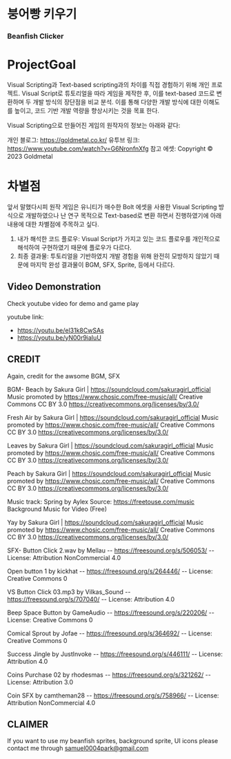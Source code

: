 # 붕어빵 키우기
### Beanfish Clicker

# ProjectGoal

Visual Scripting과 Text-based scripting과의 차이를 직접 경험하기 위해 개인 프로젝트. 
Visual Script로 튜토리얼을 따라 게임을 제작한 후, 이를 text-based 코드로 변환하며 두 개발 방식의 장단점을 비교 분석. 
이를 통해 다양한 개발 방식에 대한 이해도를 높이고, 코드 기반 개발 역량을 향상시키는 것을 목표 한다.

Visual Scripting으로 만들어진 게임의 원작자의 정보는 아래와 같다:

개인 블로그: https://goldmetal.co.kr/
유투브 링크: https://www.youtube.com/watch?v=G6NronfnXfg
참고 에셋: Copyright © 2023 Goldmetal

# 차별점

앞서 말했다시피 원작 게임은 유니티가 매수한 Bolt 에셋을 사용한 Visual Scripting 방식으로 개발하였으나 난 연구 목적으로 Text-based로 변환 하면서 진행하였기에 아래 내용에 대한 차별점에 주목하고 싶다.

1. 내가 해석한 코드 플로우: Visual Script가 가지고 있는 코드 플로우를 개인적으로 해석하여 구현하였기 때문에 플로우가 다르다.
2. 최종 결과물: 투토리얼을 기반하였지 개발 경험을 위해 완전히 모방하지 않았기 때문에 마지막 완성 결과물이 BGM, SFX, Sprite, 등에서 다르다.


## Video Demonstration

Check youtube video for demo and game play

youtube link:
- https://youtu.be/el31k8CwSAs
- https://youtu.be/yN00r9iaIuU


## CREDIT

Again, credit for the awsome BGM, SFX

BGM-
Beach by Sakura Girl | https://soundcloud.com/sakuragirl_official
Music promoted by https://www.chosic.com/free-music/all/
Creative Commons CC BY 3.0
https://creativecommons.org/licenses/by/3.0/

Fresh Air by Sakura Girl | https://soundcloud.com/sakuragirl_official
Music promoted by https://www.chosic.com/free-music/all/
Creative Commons CC BY 3.0
https://creativecommons.org/licenses/by/3.0/

Leaves by Sakura Girl | https://soundcloud.com/sakuragirl_official
Music promoted by https://www.chosic.com/free-music/all/
Creative Commons CC BY 3.0
https://creativecommons.org/licenses/by/3.0/

Peach by Sakura Girl | https://soundcloud.com/sakuragirl_official
Music promoted by https://www.chosic.com/free-music/all/
Creative Commons CC BY 3.0
https://creativecommons.org/licenses/by/3.0/

Music track: Spring by Aylex
Source: https://freetouse.com/music
Background Music for Video (Free)

Yay by Sakura Girl | https://soundcloud.com/sakuragirl_official
Music promoted by https://www.chosic.com/free-music/all/
Creative Commons CC BY 3.0
https://creativecommons.org/licenses/by/3.0/

SFX- 
Button Click 2.wav by Mellau -- https://freesound.org/s/506053/ -- License: Attribution NonCommercial 4.0

Open button 1 by kickhat -- https://freesound.org/s/264446/ -- License: Creative Commons 0

VS Button Click 03.mp3 by Vilkas_Sound -- https://freesound.org/s/707040/ -- License: Attribution 4.0

Beep Space Button by GameAudio -- https://freesound.org/s/220206/ -- License: Creative Commons 0

Comical Sprout by Jofae -- https://freesound.org/s/364692/ -- License: Creative Commons 0

Success Jingle by JustInvoke -- https://freesound.org/s/446111/ -- License: Attribution 4.0

Coins Purchase 02 by rhodesmas -- https://freesound.org/s/321262/ -- License: Attribution 3.0

Coin SFX by camtheman28 -- https://freesound.org/s/758966/ -- License: Attribution NonCommercial 4.0

## CLAIMER

If you want to use my beanfish sprites, background sprite, UI icons please contact me through samuel0004park@gmail.com

